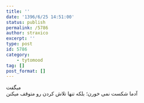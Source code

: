 ```yaml
---
title: ''
date: '1396/6/25 14:51:00'
status: publish
permalink: /5786
author: straxico
excerpt: ''
type: post
id: 5786
category:
    - tytomood
tag: []
post_format: []
---
```

میگفت  
‏آدما شکست نمی خورن؛ بلکه تنها تلاش کردن رو متوقف میکنن